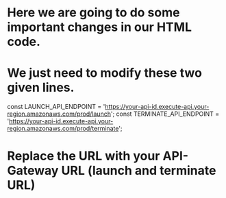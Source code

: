 # Here we are going to do some important changes in our HTML code.
# We just need to modify these two given lines.
const LAUNCH_API_ENDPOINT = 'https://your-api-id.execute-api.your-region.amazonaws.com/prod/launch';
const TERMINATE_API_ENDPOINT = 'https://your-api-id.execute-api.your-region.amazonaws.com/prod/terminate';
# Replace the URL with your API-Gateway URL (launch and terminate URL)
